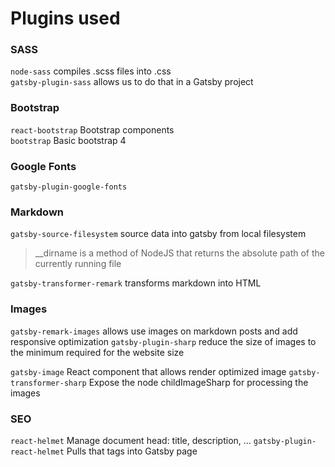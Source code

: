 # Plugins used

### SASS
`node-sass` compiles .scss files into .css  
`gatsby-plugin-sass` allows us to do that in a Gatsby project

### Bootstrap
`react-bootstrap` Bootstrap components  
`bootstrap` Basic bootstrap 4

### Google Fonts
`gatsby-plugin-google-fonts`

### Markdown
`gatsby-source-filesystem` source data into gatsby from local filesystem
> __dirname is a method of NodeJS that returns the absolute path of the currently running file

`gatsby-transformer-remark` transforms markdown into HTML

### Images
`gatsby-remark-images` allows use images on markdown posts and add responsive optimization
`gatsby-plugin-sharp` reduce the size of images to the minimum required for the website size

`gatsby-image` React component that allows render optimized image
`gatsby-transformer-sharp` Expose the node childImageSharp for processing the images

### SEO
`react-helmet` Manage document head: title, description, ...
`gatsby-plugin-react-helmet` Pulls that tags into Gatsby page